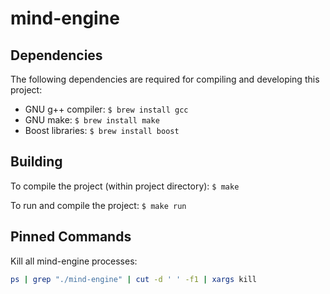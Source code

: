# mind-engine

## Dependencies

The following dependencies are required for compiling and developing
this project:

- GNU g++ compiler: `$ brew install gcc`
- GNU make: `$ brew install make`
- Boost libraries: `$ brew install boost`  

## Building

To compile the project (within project directory): `$ make`  

To run and compile the project: `$ make run`

## Pinned Commands

Kill all mind-engine processes:

```bash
ps | grep "./mind-engine" | cut -d ' ' -f1 | xargs kill
```
